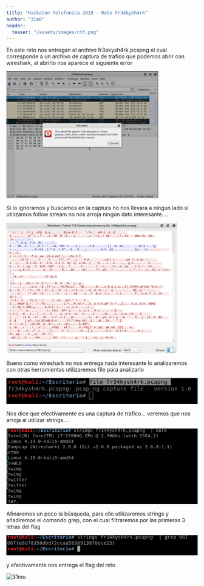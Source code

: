 ```yaml
---
title: "Hackaton Telefonica 2019 – Reto Fr34kySh4rk"
author: "31m0"
header: 
  teaser: "/assets/images/ctf.png"
---
```


En este reto nos entregan el archivo fr3akysh4rk.pcapng el cual corresponde a un archivo de captura de trafico que podemos abrir con wireshark, al abrirlo nos aparece el siguiente error

![Freaky Shark 1](/assets/images/post/2019/freaky1.png)

Si lo ignoramos y buscamos en la captura no nos llevara a ningun lado si utilizamos follow stream no nos arroja ningún dato interesante….

![Freaky Shark 2](/assets/images/post/2019/freaky2.png)

Bueno como wireshark no nos entrega nada interesante lo analizaremos con otras herramientas utilizaremos file para analizarlo

![Freaky Shark 3](/assets/images/post/2019/freaky3.png)

Nos dice que efectivamente es una captura de trafico… veremos que nos arroja al utilizar strings….

![Freaky Shark 4](/assets/images/post/2019/freaky4.png)

Afinaremos un poco la búsqueda, para ello utilizaremos strings y añadiremos el comando grep, con el cual filtraremos por las primeras 3 letras del flag

![Freaky Shark 5](/assets/images/post/2019/freaky5.png)

y efectivamente nos entrega el flag del reto

![31mo](https://www.hackthebox.com/badge/image/23069)